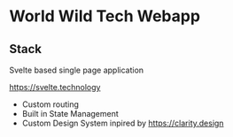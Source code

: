 # World Wild Tech Webapp

## Stack

Svelte based single page application

https://svelte.technology

- Custom routing
- Built in State Management
- Custom Design System inpired by https://clarity.design
